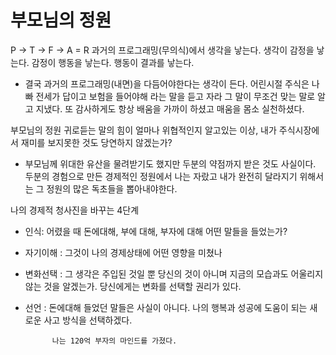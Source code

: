 # 부모님의 정원

P → T → F → A = R
과거의 프로그래밍(무의식)에서 생각을 낳는다. 생각이 감정을 낳는다. 감정이 행동을 낳는다. 행동이 결과를 낳는다.

- 결국 과거의 프로그래밍(내면)을 다듬어야한다는 생각이 든다. 어린시절 주식은 나빠 전세가 답이고 보험을 들어야해 라는 말을 듣고 자라 그 말이 무조건 맞는 말로 알고 지냈다. 또 감사하게도 항상 배움을 가까이 하셨고 매움을 몸소 실천하셨다.

부모님의 정원
귀로듣는 말의 힘이 얼마나 위협적인지 알고있는 이상, 내가 주식시장에서 재미를 보지못한 것도 당연하지 않겠는가?

- 부모님께 위대한 유산을 물려받기도 했지만 두분의 약점까지 받은 것도 사실이다. 두분의 경험으로 만든 경제적인 정원에서 나는 자랐고 내가 완전히 달라지기 위해서는 그 정원의 많은 독초들을 뽑아내야한다.

나의 경제적 청사진을 바꾸는 4단계

- 인식: 어렸을 때 돈에대해, 부에 대해, 부자에 대해 어떤 말들을 들었는가?

- 자기이해 : 그것이 나의 경제상태에 어떤 영향을 미쳤나

- 변화선택 : 그 생각은 주입된 것일 뿐 당신의 것이 아니며 지금의 모습과도 어울리지 않는 것을 알겠는가. 당신에게는 변화를 선택할 권리가 있다.

- 선언 : 돈에대해 들었던 말들은 사실이 아니다. 나의 행복과 성공에 도움이 되는 새로운 사고 방식을 선택하겠다.

            나는 120억 부자의 마인드를 가졌다.

